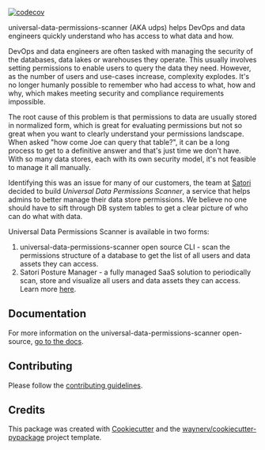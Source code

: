 [![codecov](https://codecov.io/gh/SatoriCyber/universal-data-permissions-scanner/branch/main/graph/badge.svg?token=8S85Z0CAEU)](https://codecov.io/gh/SatoriCyber/universal-data-permissions-scanner)

universal-data-permissions-scanner (AKA udps) helps DevOps and data engineers quickly understand who has access to what data and how.

DevOps and data engineers are often tasked with managing the security of the databases, data lakes or warehouses they operate. This usually involves setting permissions to enable users to query the data they need. However, as the number of users and use-cases increase, complexity explodes. It's no longer humanly possible to remember who had access to what, how and why, which makes meeting security and compliance requirements impossible.

The root cause of this problem is that permissions to data are usually stored in normalized form, which is great for evaluating permissions but not so great when you want to clearly understand your permissions landscape. When asked "how come Joe can query that table?", it can be a long process to get to a definitive answer and that's just time we don't have. With so many data stores, each with its own security model, it's not feasible to manage it all manually.

Identifying this was an issue for many of our customers, the team at [Satori](https://satoricyber.com) decided to build *Universal Data Permissions Scanner*, a service that helps admins to better manage their data store permissions. We believe no one should have to sift through DB system tables to get a clear picture of who can do what with data.

Universal Data Permissions Scanner is available in two forms:
1. universal-data-permissions-scanner open source CLI - scan the permissions structure of a database to get the list of all users and data assets they can access.
2. Satori Posture Manager - a fully managed SaaS solution to periodically scan, store and visualize all users and data assets they can access. Learn more [here](https://satoricyber.com).

## Documentation
For more information on the universal-data-permissions-scanner open-source, [go to the docs](https://satoricyber.github.io/universal-data-permissions-scanner/).

## Contributing
Please follow the [contributing guidelines](CONTRIBUTING.md).

## Credits
This package was created with [Cookiecutter](https://github.com/audreyr/cookiecutter) and the [waynerv/cookiecutter-pypackage](https://github.com/waynerv/cookiecutter-pypackage) project template.
